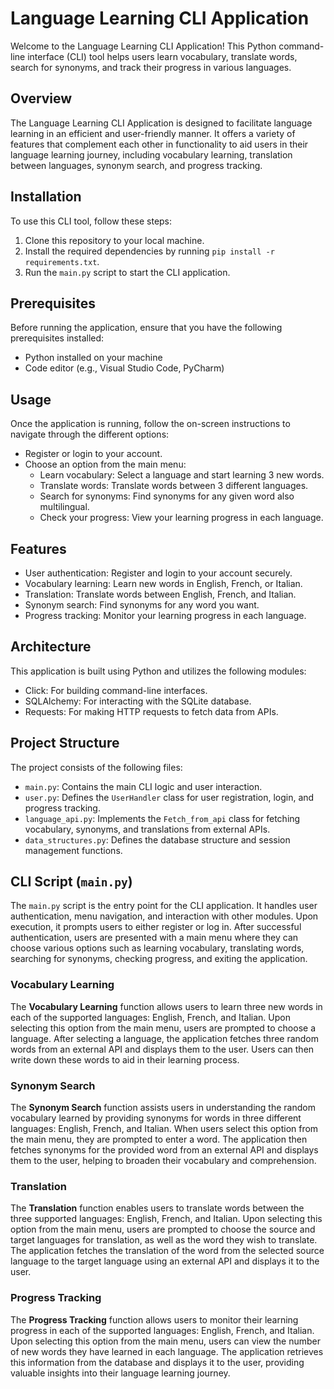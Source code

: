 # Language Learning CLI Application

Welcome to the Language Learning CLI Application! This Python command-line interface (CLI) tool helps users learn vocabulary, translate words, search for synonyms, and track their progress in various languages.

## Overview

The Language Learning CLI Application is designed to facilitate language learning in an efficient and user-friendly manner. It offers a variety of features that complement each other in functionality to aid users in their language learning journey, including vocabulary learning, translation between languages, synonym search, and progress tracking.

## Installation

To use this CLI tool, follow these steps:

1. Clone this repository to your local machine.
2. Install the required dependencies by running `pip install -r requirements.txt`.
3. Run the `main.py` script to start the CLI application.

## Prerequisites

Before running the application, ensure that you have the following prerequisites installed:

- Python installed on your machine
- Code editor (e.g., Visual Studio Code, PyCharm)

## Usage

Once the application is running, follow the on-screen instructions to navigate through the different options:

- Register or login to your account.
- Choose an option from the main menu:
  - Learn vocabulary: Select a language and start learning 3 new words.
  - Translate words: Translate words between 3 different languages.
  - Search for synonyms: Find synonyms for any given word also multilingual.
  - Check your progress: View your learning progress in each language.

## Features

- User authentication: Register and login to your account securely.
- Vocabulary learning: Learn new words in English, French, or Italian.
- Translation: Translate words between English, French, and Italian.
- Synonym search: Find synonyms for any word you want.
- Progress tracking: Monitor your learning progress in each language.

## Architecture

This application is built using Python and utilizes the following modules:

- Click: For building command-line interfaces.
- SQLAlchemy: For interacting with the SQLite database.
- Requests: For making HTTP requests to fetch data from APIs.

## Project Structure

The project consists of the following files:

- `main.py`: Contains the main CLI logic and user interaction.
- `user.py`: Defines the `UserHandler` class for user registration, login, and progress tracking.
- `language_api.py`: Implements the `Fetch_from_api` class for fetching vocabulary, synonyms, and translations from external APIs.
- `data_structures.py`: Defines the database structure and session management functions.

## CLI Script (`main.py`)

The `main.py` script is the entry point for the CLI application. It handles user authentication, menu navigation, and interaction with other modules. Upon execution, it prompts users to either register or log in. After successful authentication, users are presented with a main menu where they can choose various options such as learning vocabulary, translating words, searching for synonyms, checking progress, and exiting the application.

### Vocabulary Learning

The **Vocabulary Learning** function allows users to learn three new words in each of the supported languages: English, French, and Italian. Upon selecting this option from the main menu, users are prompted to choose a language. After selecting a language, the application fetches three random words from an external API and displays them to the user. Users can then write down these words to aid in their learning process.

### Synonym Search

The **Synonym Search** function assists users in understanding the random vocabulary learned by providing synonyms for words in three different languages: English, French, and Italian. When users select this option from the main menu, they are prompted to enter a word. The application then fetches synonyms for the provided word from an external API and displays them to the user, helping to broaden their vocabulary and comprehension.

### Translation

The **Translation** function enables users to translate words between the three supported languages: English, French, and Italian. Upon selecting this option from the main menu, users are prompted to choose the source and target languages for translation, as well as the word they wish to translate. The application fetches the translation of the word from the selected source language to the target language using an external API and displays it to the user.

### Progress Tracking

The **Progress Tracking** function allows users to monitor their learning progress in each of the supported languages: English, French, and Italian. Upon selecting this option from the main menu, users can view the number of new words they have learned in each language. The application retrieves this information from the database and displays it to the user, providing valuable insights into their language learning journey.

